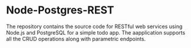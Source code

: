 # Node-Postgres-REST
The repository contains the source code for RESTful web services using Node.js and PostgreSQL for a simple todo app. The aapplication supports all the CRUD operations along with parametric endpoints.
